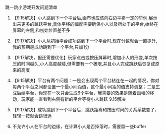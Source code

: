跳一跳小游戏开发问题清单

1. 【9.15解决】小人跳到下一个平台后,画布也应该向右边平移一定的举例,展示出来更多的跳跃平台,具体平移的幅度需要确保小人以及所处于的平台,始终在屏幕的左侧,和初始位置差不多

2. 【9.17解决】小人从初始平台成功跳到下一个平台时,现在分数就会一直提升,我的预期是成功跳到下一个平台,只加1分

3. 【9.17解决，但还需要优化】玩家点击或按压屏幕时,增加小人的形变,单次按压的时间越久,小人高度越矮,但需要有一个极限,并且小人完成跳跃后恢复成原来的高度

4. 【9.15解决】平台有两个问题：一是会出现两个平台粘连在一起的情况，你对每两个平台之间都设置一个最小间距值，这个最小间距的值支持调整；二是生成后续平台，你现在一次只会生成6个平台，我需要的效果是随着画幅的移动，玩家能一直看到右侧有新的平台等待小人跳跃 9.15解决

5. 【9.17解决】成功跳到下一个平台后，跳跃距离和按压时间的关系系数变了，轻轻一按就会跳很远

6. 不允许小人在平台的边缘，在计算小人是否掉落时，需要留一些buffer